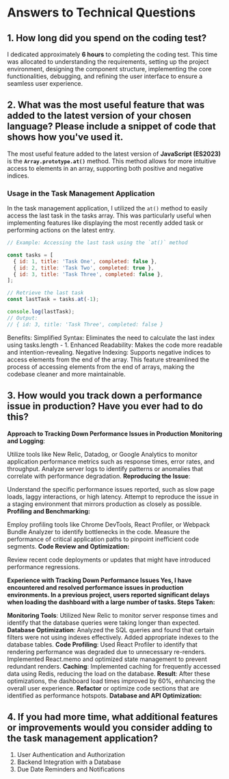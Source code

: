 # Answers to Technical Questions

## 1. How long did you spend on the coding test?

I dedicated approximately **6 hours** to completing the coding test. This time was allocated to understanding the requirements, setting up the project environment, designing the component structure, implementing the core functionalities, debugging, and refining the user interface to ensure a seamless user experience.

## 2. What was the most useful feature that was added to the latest version of your chosen language? Please include a snippet of code that shows how you've used it.

The most useful feature added to the latest version of **JavaScript (ES2023)** is the **`Array.prototype.at()`** method. This method allows for more intuitive access to elements in an array, supporting both positive and negative indices.

### **Usage in the Task Management Application**

In the task management application, I utilized the `at()` method to easily access the last task in the tasks array. This was particularly useful when implementing features like displaying the most recently added task or performing actions on the latest entry.

```javascript
// Example: Accessing the last task using the `at()` method

const tasks = [
  { id: 1, title: 'Task One', completed: false },
  { id: 2, title: 'Task Two', completed: true },
  { id: 3, title: 'Task Three', completed: false },
];

// Retrieve the last task
const lastTask = tasks.at(-1);

console.log(lastTask);
// Output:
// { id: 3, title: 'Task Three', completed: false }
```
Benefits:
Simplified Syntax: Eliminates the need to calculate the last index using tasks.length - 1.
Enhanced Readability: Makes the code more readable and intention-revealing.
Negative Indexing: Supports negative indices to access elements from the end of the array.
This feature streamlined the process of accessing elements from the end of arrays, making the codebase cleaner and more maintainable.

## 3. How would you track down a performance issue in production? Have you ever had to do this?
**Approach to Tracking Down Performance Issues in Production**
**Monitoring and Logging**:

Utilize tools like New Relic, Datadog, or Google Analytics to monitor application performance metrics such as response times, error rates, and throughput.
Analyze server logs to identify patterns or anomalies that correlate with performance degradation.
**Reproducing the Issue**:

Understand the specific performance issues reported, such as slow page loads, laggy interactions, or high latency.
Attempt to reproduce the issue in a staging environment that mirrors production as closely as possible.
**Profiling and Benchmarking:**

Employ profiling tools like Chrome DevTools, React Profiler, or Webpack Bundle Analyzer to identify bottlenecks in the code.
Measure the performance of critical application paths to pinpoint inefficient code segments.
**Code Review and Optimization:**

Review recent code deployments or updates that might have introduced performance regressions.

**Experience with Tracking Down Performance Issues
Yes, I have encountered and resolved performance issues in production environments. In a previous project, users reported significant delays when loading the dashboard with a large number of tasks.
Steps Taken:**

**Monitoring Tools**: Utilized New Relic to monitor server response times and identify that the database queries were taking longer than expected.
**Database Optimization**: Analyzed the SQL queries and found that certain filters were not using indexes effectively. Added appropriate indexes to the database tables.
**Code Profiling**: Used React Profiler to identify that rendering performance was degraded due to unnecessary re-renders. Implemented React.memo and optimized state management to prevent redundant renders.
**Caching**: Implemented caching for frequently accessed data using Redis, reducing the load on the database.
**Result**: After these optimizations, the dashboard load times improved by 60%, enhancing the overall user experience.
**Refactor** or optimize code sections that are identified as performance hotspots.
**Database and API Optimization:**

## 4. If you had more time, what additional features or improvements would you consider adding to the task management application?
1. User Authentication and Authorization
2. Backend Integration with a Database
3. Due Date Reminders and Notifications
